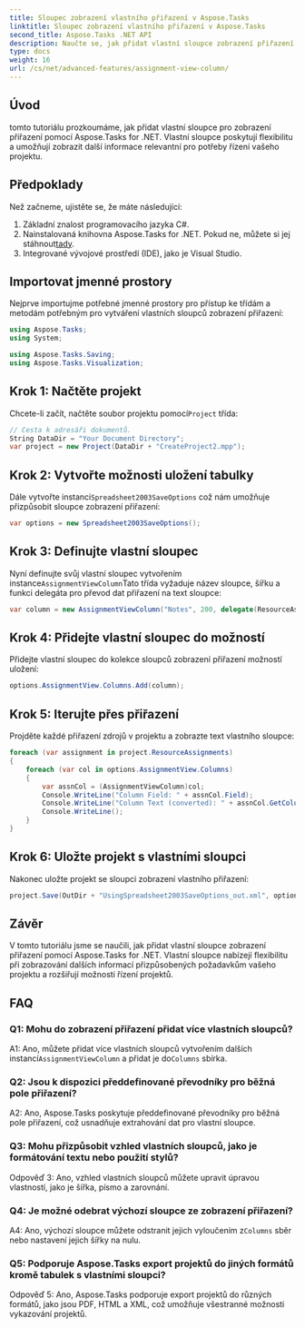```yaml
---
title: Sloupec zobrazení vlastního přiřazení v Aspose.Tasks
linktitle: Sloupec zobrazení vlastního přiřazení v Aspose.Tasks
second_title: Aspose.Tasks .NET API
description: Naučte se, jak přidat vlastní sloupce zobrazení přiřazení do Aspose.Tasks pro .NET, abyste zlepšili možnosti řízení projektů.
type: docs
weight: 16
url: /cs/net/advanced-features/assignment-view-column/
---
```

## Úvod

tomto tutoriálu prozkoumáme, jak přidat vlastní sloupce pro zobrazení přiřazení pomocí Aspose.Tasks for .NET. Vlastní sloupce poskytují flexibilitu a umožňují zobrazit další informace relevantní pro potřeby řízení vašeho projektu.

## Předpoklady

Než začneme, ujistěte se, že máte následující:

1. Základní znalost programovacího jazyka C#.
2.  Nainstalovaná knihovna Aspose.Tasks for .NET. Pokud ne, můžete si jej stáhnout[tady](https://releases.aspose.com/tasks/net/).
3. Integrované vývojové prostředí (IDE), jako je Visual Studio.

## Importovat jmenné prostory

Nejprve importujme potřebné jmenné prostory pro přístup ke třídám a metodám potřebným pro vytváření vlastních sloupců zobrazení přiřazení:

```csharp
using Aspose.Tasks;
using System;

using Aspose.Tasks.Saving;
using Aspose.Tasks.Visualization;

```

## Krok 1: Načtěte projekt

 Chcete-li začít, načtěte soubor projektu pomocí`Project` třída:

```csharp
// Cesta k adresáři dokumentů.
String DataDir = "Your Document Directory";
var project = new Project(DataDir + "CreateProject2.mpp");
```

## Krok 2: Vytvořte možnosti uložení tabulky

 Dále vytvořte instanci`Spreadsheet2003SaveOptions` což nám umožňuje přizpůsobit sloupce zobrazení přiřazení:

```csharp
var options = new Spreadsheet2003SaveOptions();
```

## Krok 3: Definujte vlastní sloupec

 Nyní definujte svůj vlastní sloupec vytvořením instance`AssignmentViewColumn`Tato třída vyžaduje název sloupce, šířku a funkci delegáta pro převod dat přiřazení na text sloupce:

```csharp
var column = new AssignmentViewColumn("Notes", 200, delegate(ResourceAssignment assignment) { return assignment.Get(Asn.NotesText); });
```

## Krok 4: Přidejte vlastní sloupec do možností

Přidejte vlastní sloupec do kolekce sloupců zobrazení přiřazení možností uložení:

```csharp
options.AssignmentView.Columns.Add(column);
```

## Krok 5: Iterujte přes přiřazení

Projděte každé přiřazení zdrojů v projektu a zobrazte text vlastního sloupce:

```csharp
foreach (var assignment in project.ResourceAssignments)
{
    foreach (var col in options.AssignmentView.Columns)
    {
        var assnCol = (AssignmentViewColumn)col;
        Console.WriteLine("Column Field: " + assnCol.Field);
        Console.WriteLine("Column Text (converted): " + assnCol.GetColumnText(assignment));
        Console.WriteLine();
    }
}
```

## Krok 6: Uložte projekt s vlastními sloupci

Nakonec uložte projekt se sloupci zobrazení vlastního přiřazení:

```csharp
project.Save(OutDir + "UsingSpreadsheet2003SaveOptions_out.xml", options);
```

## Závěr

V tomto tutoriálu jsme se naučili, jak přidat vlastní sloupce zobrazení přiřazení pomocí Aspose.Tasks for .NET. Vlastní sloupce nabízejí flexibilitu při zobrazování dalších informací přizpůsobených požadavkům vašeho projektu a rozšiřují možnosti řízení projektů.

## FAQ

### Q1: Mohu do zobrazení přiřazení přidat více vlastních sloupců?

 A1: Ano, můžete přidat více vlastních sloupců vytvořením dalších instancí`AssignmentViewColumn` a přidat je do`Columns` sbírka.

### Q2: Jsou k dispozici předdefinované převodníky pro běžná pole přiřazení?

A2: Ano, Aspose.Tasks poskytuje předdefinované převodníky pro běžná pole přiřazení, což usnadňuje extrahování dat pro vlastní sloupce.

### Q3: Mohu přizpůsobit vzhled vlastních sloupců, jako je formátování textu nebo použití stylů?

Odpověď 3: Ano, vzhled vlastních sloupců můžete upravit úpravou vlastností, jako je šířka, písmo a zarovnání.

### Q4: Je možné odebrat výchozí sloupce ze zobrazení přiřazení?

 A4: Ano, výchozí sloupce můžete odstranit jejich vyloučením z`Columns` sběr nebo nastavení jejich šířky na nulu.

### Q5: Podporuje Aspose.Tasks export projektů do jiných formátů kromě tabulek s vlastními sloupci?

Odpověď 5: Ano, Aspose.Tasks podporuje export projektů do různých formátů, jako jsou PDF, HTML a XML, což umožňuje všestranné možnosti vykazování projektů.